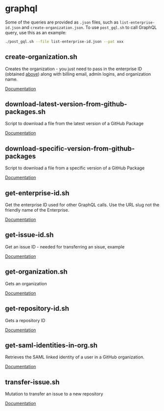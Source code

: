 # graphql

Some of the queries are provided as `.json` files, such as `list-enterprise-id.json` and `create-organization.json`. To use `post_gql.sh` to call GraphQL query, use this as an example:

```bash
./post_gql.sh --file list-enterprise-id.json --pat xxx
```

## create-organization.sh

Creates the organization - you just need to pass in the enterprise ID (obtained [above](https://github.com/joshjohanning/github-misc-scripts/tree/main/graphql#list-enterprise-idjson)) along with billing email, admin logins, and organization name.

[Documentation](https://docs.github.com/en/graphql/reference/mutations#createenterpriseorganization)

## download-latest-version-from-github-packages.sh

Script to download a file from the latest version of a GitHub Package

[Documentation](https://docs.github.com/en/graphql/reference/objects#package)

## download-specific-version-from-github-packages

Script to download a file from a specific version of a GitHub Package

[Documentation](https://docs.github.com/en/graphql/reference/objects#package)

## get-enterprise-id.sh

Get the enterprise ID used for other GraphQL calls. Use the URL slug not the friendly name of the Enterprise.

[Documentation](https://docs.github.com/en/graphql/reference/queries#enterprise)

## get-issue-id.sh

Get an issue ID - needed for transferring an sisue, example

[Documentation](https://docs.github.com/en/graphql/reference/objects#issue)

## get-organization.sh

Gets an organization

[Documentation](https://docs.github.com/en/graphql/reference/queries#organization)

## get-repository-id.sh

Gets a repository ID

[Documentation](https://docs.github.com/en/graphql/reference/queries#repository)

## get-saml-identities-in-org.sh

Retrieves the SAML linked identity of a user in a GitHub organization.

[Documentation](https://docs.github.com/en/graphql/reference/objects#externalidentitysamlattributes)

## transfer-issue.sh

Mutation to transfer an issue to a new repository

[Documentation](https://docs.github.com/en/graphql/reference/mutations#transferissue)
